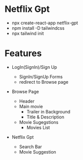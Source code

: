 # Netflix Gpt

- npx create-react-app netflix-gpt
- npm install -D tailwindcss
- npx tailwind init

# Features

- LogIn(SignIn)/Sign Up
  - SignIn/SignUp Forms
  - redirect to Browse page 

- Browse Page
  - Header
  - Main movie
    - Trailer in Background
    - Title & Description
  - Movie Sugegstions
    - Movies List

- Netflix Gpt
  - Search Bar
  - Movie Suggestion